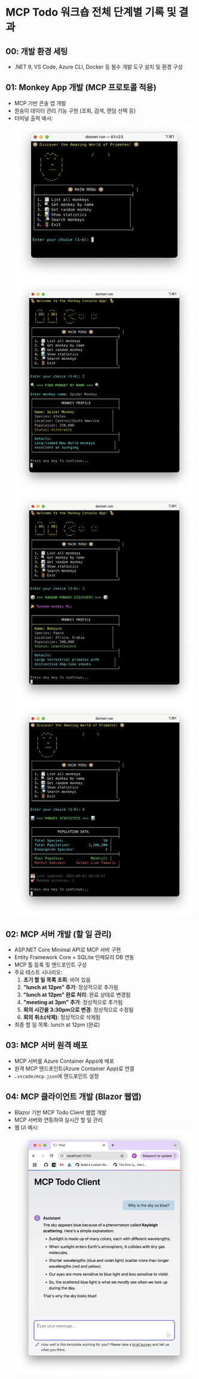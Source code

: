 
# MCP Todo 워크숍 전체 단계별 기록 및 결과

## 00: 개발 환경 세팅
- .NET 9, VS Code, Azure CLI, Docker 등 필수 개발 도구 설치 및 환경 구성

## 01: Monkey App 개발 (MCP 프로토콜 적용)
- MCP 기반 콘솔 앱 개발
- 원숭이 데이터 관리 기능 구현 (조회, 검색, 랜덤 선택 등)
- 터미널 출력 예시:
  ![Monkey App Terminal Output 1](./docs/images/monkey-app-1.png)
  ![Monkey App Terminal Output 2](./docs/images/monkey-app-2.png)
  ![Monkey App Terminal Output 3](./docs/images/monkey-app-3.png)
  ![Monkey App Terminal Output 4](./docs/images/monkey-app-4.png)

## 02: MCP 서버 개발 (할 일 관리)
- ASP.NET Core Minimal API로 MCP 서버 구현
- Entity Framework Core + SQLite 인메모리 DB 연동
- MCP 툴 등록 및 엔드포인트 구성
- 주요 테스트 시나리오:
  1. **초기 할 일 목록 조회**: 비어 있음
  2. **"lunch at 12pm" 추가**: 정상적으로 추가됨
  3. **"lunch at 12pm" 완료 처리**: 완료 상태로 변경됨
  4. **"meeting at 3pm" 추가**: 정상적으로 추가됨
  5. **회의 시간을 3:30pm으로 변경**: 정상적으로 수정됨
  6. **회의 취소(삭제)**: 정상적으로 삭제됨
- 최종 할 일 목록: lunch at 12pm (완료)

## 03: MCP 서버 원격 배포
- MCP 서버를 Azure Container Apps에 배포
- 원격 MCP 엔드포인트(Azure Container App)로 연결
- `.vscode/mcp.json`에 엔드포인트 설정

## 04: MCP 클라이언트 개발 (Blazor 웹앱)
- Blazor 기반 MCP Todo Client 웹앱 개발
- MCP 서버와 연동하여 실시간 할 일 관리
- 웹 UI 예시:
  ![MCP Todo Client Web UI](./docs/images/mcp-todo-client-1.png)
